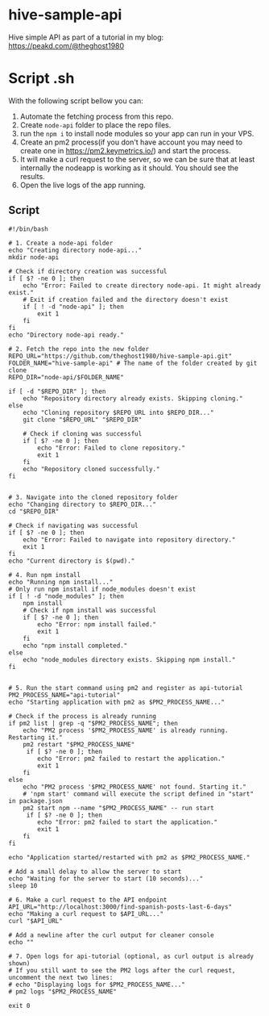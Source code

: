 # hive-sample-api
Hive simple API as part of a tutorial in my blog: https://peakd.com/@theghost1980



# Script .sh
With the following script bellow you can:
1. Automate the fetching process from this repo.
2. Create `node-api` folder to place the repo files.
3. run the `npm i` to install node modules so your app can run in your VPS.
4. Create an pm2 process(if you don't have account you may need to create one in https://pm2.keymetrics.io/) and start the process.
5. It will make a curl request to the server, so we can be sure that at least internally the nodeapp is working as it should. You should see the results.
6. Open the live logs of the app running.

Script
----
```
#!/bin/bash

# 1. Create a node-api folder
echo "Creating directory node-api..."
mkdir node-api

# Check if directory creation was successful
if [ $? -ne 0 ]; then
    echo "Error: Failed to create directory node-api. It might already exist."
    # Exit if creation failed and the directory doesn't exist
    if [ ! -d "node-api" ]; then
        exit 1
    fi
fi
echo "Directory node-api ready."

# 2. Fetch the repo into the new folder
REPO_URL="https://github.com/theghost1980/hive-sample-api.git"
FOLDER_NAME="hive-sample-api" # The name of the folder created by git clone
REPO_DIR="node-api/$FOLDER_NAME"

if [ -d "$REPO_DIR" ]; then
    echo "Repository directory already exists. Skipping cloning."
else
    echo "Cloning repository $REPO_URL into $REPO_DIR..."
    git clone "$REPO_URL" "$REPO_DIR"

    # Check if cloning was successful
    if [ $? -ne 0 ]; then
        echo "Error: Failed to clone repository."
        exit 1
    fi
    echo "Repository cloned successfully."
fi


# 3. Navigate into the cloned repository folder
echo "Changing directory to $REPO_DIR..."
cd "$REPO_DIR"

# Check if navigating was successful
if [ $? -ne 0 ]; then
    echo "Error: Failed to navigate into repository directory."
    exit 1
fi
echo "Current directory is $(pwd)."

# 4. Run npm install
echo "Running npm install..."
# Only run npm install if node_modules doesn't exist
if [ ! -d "node_modules" ]; then
    npm install
    # Check if npm install was successful
    if [ $? -ne 0 ]; then
        echo "Error: npm install failed."
        exit 1
    fi
    echo "npm install completed."
else
    echo "node_modules directory exists. Skipping npm install."
fi


# 5. Run the start command using pm2 and register as api-tutorial
PM2_PROCESS_NAME="api-tutorial"
echo "Starting application with pm2 as $PM2_PROCESS_NAME..."

# Check if the process is already running
if pm2 list | grep -q "$PM2_PROCESS_NAME"; then
    echo "PM2 process '$PM2_PROCESS_NAME' is already running. Restarting it."
    pm2 restart "$PM2_PROCESS_NAME"
     if [ $? -ne 0 ]; then
        echo "Error: pm2 failed to restart the application."
        exit 1
    fi
else
    echo "PM2 process '$PM2_PROCESS_NAME' not found. Starting it."
    # 'npm start' command will execute the script defined in "start" in package.json
    pm2 start npm --name "$PM2_PROCESS_NAME" -- run start
     if [ $? -ne 0 ]; then
        echo "Error: pm2 failed to start the application."
        exit 1
    fi
fi

echo "Application started/restarted with pm2 as $PM2_PROCESS_NAME."

# Add a small delay to allow the server to start
echo "Waiting for the server to start (10 seconds)..."
sleep 10

# 6. Make a curl request to the API endpoint
API_URL="http://localhost:3000/find-spanish-posts-last-6-days"
echo "Making a curl request to $API_URL..."
curl "$API_URL"

# Add a newline after the curl output for cleaner console
echo ""

# 7. Open logs for api-tutorial (optional, as curl output is already shown)
# If you still want to see the PM2 logs after the curl request, uncomment the next two lines:
# echo "Displaying logs for $PM2_PROCESS_NAME..."
# pm2 logs "$PM2_PROCESS_NAME"

exit 0
```
